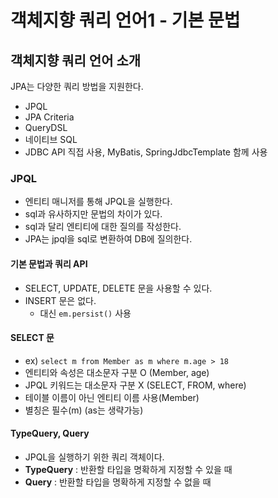# 객체지향 쿼리 언어1 - 기본 문법

## 객체지향 쿼리 언어 소개
JPA는 다양한 쿼리 방법을 지원한다.
- JPQL
- JPA Criteria
- QueryDSL
- 네이티브 SQL
- JDBC API 직접 사용, MyBatis, SpringJdbcTemplate 함께 사용

### JPQL
- 엔티티 매니저를 통해 JPQL을 실행한다.
- sql과 유사하지만 문법의 차이가 있다.
- sql과 달리 엔티티에 대한 질의를 작성한다.
- JPA는 jpql을 sql로 변환하여 DB에 질의한다.

#### 기본 문법과 쿼리 API
- SELECT, UPDATE, DELETE 문을 사용할 수 있다.
- INSERT 문은 없다.
  - 대신 `em.persist()` 사용

#### SELECT 문
- ex) `select m from Member as m where m.age > 18`
- 엔티티와 속성은 대소문자 구분 O (Member, age)
- JPQL 키워드는 대소문자 구분 X (SELECT, FROM, where)
- 테이블 이름이 아닌 엔티티 이름 사용(Member)
- 별칭은 필수(m) (as는 생략가능)

#### TypeQuery, Query
- JPQL을 실행하기 위한 쿼리 객체이다.
- **TypeQuery** : 반환할 타입을 명확하게 지정할 수 있을 때
- **Query** : 반환할 타입을 명확하게 지정할 수 없을 때

